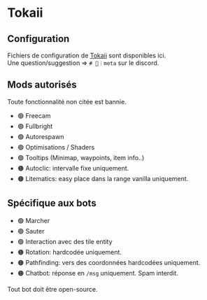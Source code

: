 # Tokaii

## Configuration
Fichiers de configuration de [Tokaii](https://tokaii.fr) sont disponibles ici.  
Une question/suggestion => `# 📡︱meta` sur le discord.

## Mods autorisés
Toute fonctionnalité non citée est bannie.

- 🟢 Freecam
- 🟢 Fullbright
- 🟢 Autorespawn
- 🟢 Optimisations / Shaders
- 🟢 Tooltips (Minimap, waypoints, item info..)
- 🟠 Autoclic: intervalle fixe uniquement.
- 🟠 Litematics: easy place dans la range vanilla uniquement.

## Spécifique aux bots
- 🟢 Marcher
- 🟢 Sauter
- 🟢 Interaction avec des tile entity
- 🟠 Rotation: hardcodée uniquement.
- 🟠 Pathfinding: vers des coordonnées hardcodées uniquement.
- 🟠 Chatbot: réponse en `/msg` uniquement. Spam interdit.

Tout bot doit être open-source.
